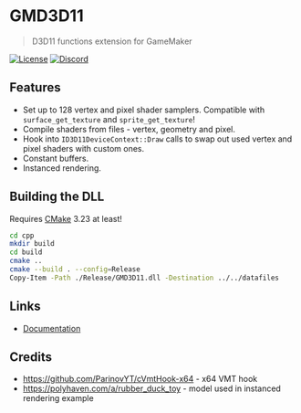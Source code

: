 # GMD3D11

> D3D11 functions extension for GameMaker

[![License](https://img.shields.io/github/license/blueburncz/GMD3D11)](LICENSE)
[![Discord](https://img.shields.io/discord/298884075585011713?label=Discord)](https://discord.gg/ep2BGPm)

## Features

* Set up to 128 vertex and pixel shader samplers. Compatible with `surface_get_texture` and `sprite_get_texture`!
* Compile shaders from files - vertex, geometry and pixel.
* Hook into `ID3D11DeviceContext::Draw` calls to swap out used vertex and pixel shaders with custom ones.
* Constant buffers.
* Instanced rendering.

## Building the DLL

Requires [CMake](https://cmake.org/) 3.23 at least!

```sh
cd cpp
mkdir build
cd build
cmake ..
cmake --build . --config=Release
Copy-Item -Path ./Release/GMD3D11.dll -Destination ../../datafiles
```

## Links

* [Documentation](https://blueburn.cz/gmd3d11/docs)

## Credits

* <https://github.com/ParinovYT/cVmtHook-x64> - x64 VMT hook
* <https://polyhaven.com/a/rubber_duck_toy> - model used in instanced rendering example
